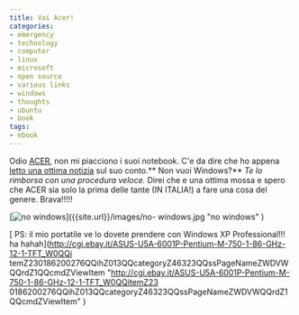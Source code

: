 ```yaml
---
title: Vai Acer!
categories:
- emergency
- technology
- computer
- linux
- microsoft
- open source
- various links
- windows
- thoughts
- ubuntu
- book
tags:
- ebook
---
```

Odio [ACER](http://www.acer.it/ "http://www.acer.it/" ), non mi piacciono i
suoi notebook. C'e da dire che ho appena [letto una ottima
notizia](http://punto-informatico.it/p.aspx?i=2102739 "http://punto-
informatico.it/p.aspx?i=2102739" ) sul suo conto.** Non vuoi Windows?** _Te lo
rimborsa con una procedura veloce._ Direi che e una ottima mossa e spero che
ACER sia solo la prima delle tante (IN ITALIA!) a fare una cosa del genere.
Brava!!!!!

  
[]({{site.url}}/images/no-windows.jpg "no windows" )

[![no windows]({{site.url}}/images/no-windows.jpg)]({{site.url}}/images/no-
windows.jpg "no windows" )

  
[ PS: il mio portatile ve lo dovete prendere con Windows XP Professional!!! ha
hahah](http://cgi.ebay.it/ASUS-U5A-6001P-Pentium-M-750-1-86-GHz-12-1-TFT_W0QQi
temZ230186200276QQihZ013QQcategoryZ46323QQssPageNameZWDVWQQrdZ1QQcmdZViewItem 
"http://cgi.ebay.it/ASUS-U5A-6001P-Pentium-M-750-1-86-GHz-12-1-TFT_W0QQitemZ23
0186200276QQihZ013QQcategoryZ46323QQssPageNameZWDVWQQrdZ1QQcmdZViewItem" )

